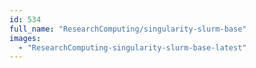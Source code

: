 ```yaml
---
id: 534
full_name: "ResearchComputing/singularity-slurm-base"
images: 
  - "ResearchComputing-singularity-slurm-base-latest"
---
```

